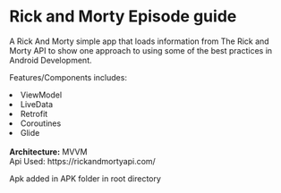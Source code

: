 # Rick and Morty Episode guide

A Rick And Morty simple app that loads information from The Rick and Morty API to show one approach to using some of the best practices in Android Development.

Features/Components includes:

<li> ViewModel</li>
<li> LiveData</li>
<li> Retrofit</li>
<li> Coroutines</li>
<li> Glide</li>
<br>
<B>Architecture:</B> MVVM
<br>
Api Used: https://rickandmortyapi.com/

Apk added in APK folder in root directory
